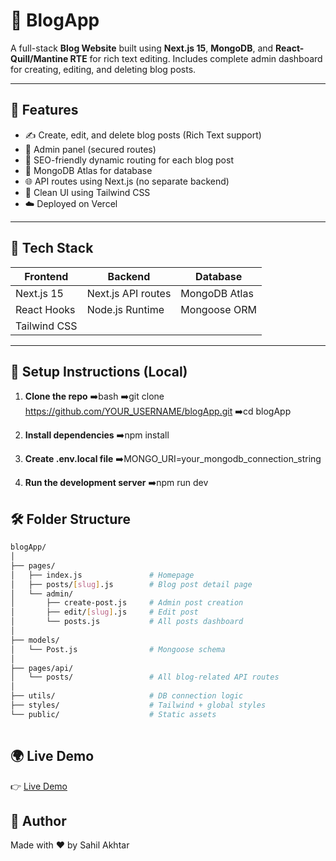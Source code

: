 # 📝 BlogApp

A full-stack **Blog Website** built using **Next.js 15**, **MongoDB**, and **React-Quill/Mantine RTE** for rich text editing. Includes complete admin dashboard for creating, editing, and deleting blog posts.

---

## 🚀 Features

- ✍️ Create, edit, and delete blog posts (Rich Text support)
- 🔐 Admin panel (secured routes)
- 📄 SEO-friendly dynamic routing for each blog post
- 💾 MongoDB Atlas for database
- 🌐 API routes using Next.js (no separate backend)
- 🧠 Clean UI using Tailwind CSS
- ☁️ Deployed on Vercel

---

## 📂 Tech Stack

| Frontend     | Backend       | Database     |
|--------------|---------------|--------------|
| Next.js 15   | Next.js API routes | MongoDB Atlas |
| React Hooks  | Node.js Runtime | Mongoose ORM |
| Tailwind CSS |                |              |

---

## 🔧 Setup Instructions (Local)

1. **Clone the repo**
   ➡️bash
   ➡️git clone https://github.com/YOUR_USERNAME/blogApp.git
   ➡️cd blogApp
   
2. **Install dependencies**
   ➡️npm install
   
3. **Create .env.local file**
  ➡️MONGO_URI=your_mongodb_connection_string

4. **Run the development server**
   ➡️npm run dev

## 🛠 Folder Structure

```bash
blogApp/
│
├── pages/
│   ├── index.js               # Homepage
│   ├── posts/[slug].js        # Blog post detail page
│   └── admin/
│       ├── create-post.js     # Admin post creation
│       ├── edit/[slug].js     # Edit post
│       └── posts.js           # All posts dashboard
│
├── models/
│   └── Post.js                # Mongoose schema
│
├── pages/api/
│   └── posts/                 # All blog-related API routes
│
├── utils/                     # DB connection logic
├── styles/                    # Tailwind + global styles
└── public/                    # Static assets
                   
```
## 🌍 Live Demo
👉 [Live Demo](https://blog-app-wheat-nine-58.vercel.app/)


## 💬 Author
Made with ❤️ by Sahil Akhtar


